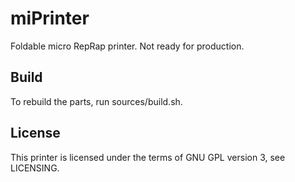 miPrinter
=========

Foldable micro RepRap printer. Not ready for production.

Build
-----

To rebuild the parts, run sources/build.sh.

License
-------

This printer is licensed under the terms of GNU GPL version 3, see LICENSING.
